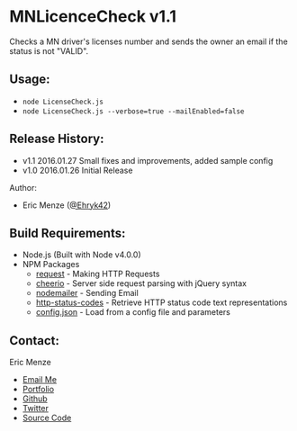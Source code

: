 MNLicenceCheck v1.1
===================

Checks a MN driver's licenses number and sends the owner an email if the status is not "VALID".

Usage:
---
 - ``node LicenseCheck.js``
 - ``node LicenseCheck.js --verbose=true --mailEnabled=false``

Release History:
---
 - v1.1 2016.01.27 Small fixes and improvements, added sample config
 - v1.0 2016.01.26 Initial Release

Author:
 - Eric Menze ([@Ehryk42](https://twitter.com/Ehryk42))

Build Requirements:
---
 - Node.js (Built with Node v4.0.0)
 - NPM Packages
   - [request](https://www.npmjs.com/package/request) - Making HTTP Requests
   - [cheerio](https://www.npmjs.com/package/cheerio) - Server side request parsing with jQuery syntax
   - [nodemailer](https://www.npmjs.com/package/nodemailer) - Sending Email
   - [http-status-codes](https://www.npmjs.com/package/http-status-codes) - Retrieve HTTP status code text representations
   - [config.json](https://www.npmjs.com/package/config.json) - Load from a config file and parameters

Contact:
---
Eric Menze
 - [Email Me](mailto:rhaistlin+gh@gmail.com)
 - [Portfolio](http://ericmenze.com)
 - [Github](https://github.com/Ehryk)
 - [Twitter](https://twitter.com/Ehryk42)
 - [Source Code](https://github.com/Ehryk/AmmoCheck)
